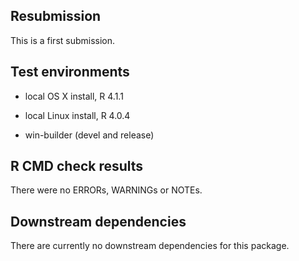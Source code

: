 ## Resubmission

This is a first submission. 

## Test environments

* local OS X install, R 4.1.1

* local Linux install, R 4.0.4

* win-builder (devel and release)

## R CMD check results

There were no ERRORs, WARNINGs or NOTEs. 


## Downstream dependencies

There are currently no downstream dependencies for this package.
